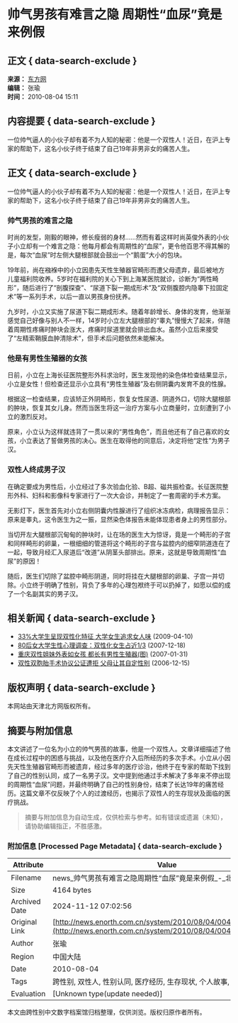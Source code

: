 # 帅气男孩有难言之隐 周期性“血尿”竟是来例假

## 正文 { data-search-exclude }


**来源：** [东方网](http://www.eastday.com/)  
**编辑：** 张瑜  
**时间：** 2010-08-04 15:11  

## 内容提要 { data-search-exclude }
一位帅气逼人的小伙子却有着不为人知的秘密：他是一个双性人！近日，在沪上专家的帮助下，这名小伙子终于结束了自己19年非男非女的痛苦人生。

## 正文 { data-search-exclude }
一位帅气逼人的小伙子却有着不为人知的秘密：他是一个双性人！近日，在沪上专家的帮助下，这名小伙子终于结束了自己19年非男非女的痛苦人生。

### 帅气男孩的难言之隐
时尚的发型，刚毅的眼神，修长瘦弱的身材……然而有着这样时尚英俊外表的小伙子小立却有一个难言之隐：他每月都会有周期性的“血尿”，更令他百思不得其解的是，每次“血尿”时左侧大腿根部就会鼓出一个“鹅蛋”大小的包块。

19年前，尚在襁褓中的小立因患先天性生殖器官畸形而遭父母遗弃，最后被地方儿童福利院收养。5岁时在福利院的关心下到上海某医院就诊，诊断为“两性畸形”，随后进行了“剖腹探查”、“尿道下裂一期成形术”及“双侧腹腔内隐睾下拉固定术”等一系列手术，以后一直以男孩身份抚养。

九岁时，小立又实施了尿道下裂二期成形术。随着年龄增长、身体的发育，他渐渐感觉自己好像与别人不一样，14岁时小立左大腿根部的“睾丸”慢慢大了起来，伴随着周期性疼痛时肿块会涨大，疼痛时尿道里就会排出血水。虽然小立后来接受了“左精索鞘膜血肿清除术”，但手术后问题依然未能解决。

### 他是有男性生殖器的女孩
日前，小立在上海长征医院整形外科求治时，医生发现他的染色体检查结果显示，小立是女性！但检查还显示小立具有“男性生殖器”及右侧阴囊内发育不良的性腺。

根据这一检查结果，应该矫正外阴畸形，恢复女性尿道、阴道外口，切除大腿根部的肿块，恢复其女儿身。然而当医生将这一治疗方案与小立商量时，立刻遭到了小立的激烈反对。

原来，小立认为这样就违背了一贯以来的“男性角色”，而且他还有了自己喜欢的女孩，小立表达了誓做男孩的决心。医生在取得他的同意后，决定将他“定性”为男子汉。

### 双性人终成男子汉
在确定要成为男性后，小立经过了多次验血化验、B超、磁共振检查。长征医院整形外科、妇科和影像科专家进行了一次大会诊，并制定了一套周密的手术方案。

无影灯下，医生首先对小立右侧阴囊内性腺进行了组织冰冻病检，病理报告显示：原来是睾丸，这令医生为之一振，显然染色体报告未能体现患者身上的男性部分。

当切开左大腿根部沉甸甸的肿块时，让在场的医生大为惊讶，竟是一个畸形的子宫和同样畸形的卵巢，一根细细的管道将这个畸形的子宫与盆腔内的细窄阴道连在了一起，导致月经汇入尿道后“改道”从阴茎头部排出。原来，这就是导致周期性“血尿”的原因！

随后，医生们切除了盆腔中畸形阴道，同时将挂在大腿根部的卵巢、子宫一并切除。小立终于明确了性别，背负了多年的心理包袱终于可以扔掉了，如愿以偿的成了一个名副其实的男子汉。

## 相关新闻 { data-search-exclude }
- [33%大学生呈现双性化特征 大学女生追求女人味](http://news.enorth.com.cn/system/2009/04/10/003953706.shtml) (2009-04-10)
- [80后女大学生性心理调查：双性化女生占近1/3](http://news.enorth.com.cn/system/2007/12/18/002511318.shtml) (2007-12-18)
- [重庆双性姐妹外表如女孩 都长有男性生殖器(图)](http://news.enorth.com.cn/system/2007/01/31/001535212.shtml) (2007-01-31)
- [双性双胞胎手术协议公证遭拒 父母让其自定性别](http://news.enorth.com.cn/system/2006/12/15/001491202.shtml) (2006-12-15)

## 版权声明 { data-search-exclude }
本网站由天津北方网版权所有。

## 摘要与附加信息

<!-- tcd_abstract -->
本文讲述了一位名为小立的帅气男孩的故事，他是一个双性人。文章详细描述了他在成长过程中的困惑与挑战，以及他在医疗介入后所经历的多次手术。小立从小因先天性生殖器官畸形而被遗弃，经过多年的医疗诊治，他终于在专家的帮助下找到了自己的性别认同，成了一名男子汉。文中提到他通过手术解决了多年来不停出现的周期性“血尿”问题，并最终明确了自己的性别身份，结束了长达19年的痛苦经历。这篇文章不仅反映了个人的过渡经历，也揭示了双性人的生存现状及面临的医疗挑战。
<!-- tcd_abstract_end -->

> 摘要与附加信息为自动生成，仅供检索与参考。如有错误或遗漏（未知），请协助编辑指正，不胜感激。

### 附加信息 [Processed Page Metadata] { data-search-exclude }

| Attribute       | Value                                  |
|-----------------|----------------------------------------|
| Filename        | news_帅气男孩有难言之隐周期性“血尿”竟是来例假_-_北方网.md                             |
| Size            | 4164 bytes                           |
| Archived Date   | 2024-11-12 07:02:56                             |
| Original Link   | [http://news.enorth.com.cn/system/2010/08/04/004907343.shtml](http://news.enorth.com.cn/system/2010/08/04/004907343.shtml)                       |
| Author          | 张瑜                               |
| Region          | 中国大陆                               |
| Date            | 2010-08-04                                 |
| Tags            | 跨性别, 双性人, 性别认同, 医疗经历, 生存现状, 个人故事, 法律政策                                 |
| Evaluation            | [Unknown type(update needed)]                                 |
<!-- tcd_table_end -->

本文由跨性别中文数字档案馆归档整理，仅供浏览。版权归原作者所有。
